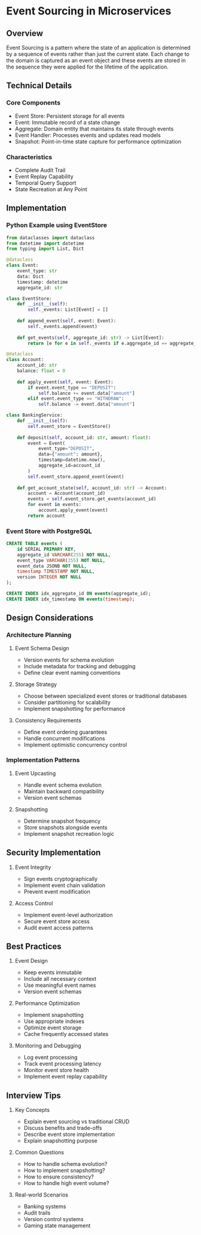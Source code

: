 # Event Sourcing in Microservices

## Overview
Event Sourcing is a pattern where the state of an application is determined by a sequence of events rather than just the current state. Each change to the domain is captured as an event object and these events are stored in the sequence they were applied for the lifetime of the application.

## Technical Details

### Core Components
- Event Store: Persistent storage for all events
- Event: Immutable record of a state change
- Aggregate: Domain entity that maintains its state through events
- Event Handler: Processes events and updates read models
- Snapshot: Point-in-time state capture for performance optimization

### Characteristics
- Complete Audit Trail
- Event Replay Capability
- Temporal Query Support
- State Recreation at Any Point

## Implementation

### Python Example using EventStore

```python
from dataclasses import dataclass
from datetime import datetime
from typing import List, Dict

@dataclass
class Event:
    event_type: str
    data: Dict
    timestamp: datetime
    aggregate_id: str

class EventStore:
    def __init__(self):
        self._events: List[Event] = []
    
    def append_event(self, event: Event):
        self._events.append(event)
    
    def get_events(self, aggregate_id: str) -> List[Event]:
        return [e for e in self._events if e.aggregate_id == aggregate_id]

@dataclass
class Account:
    account_id: str
    balance: float = 0
    
    def apply_event(self, event: Event):
        if event.event_type == "DEPOSIT":
            self.balance += event.data["amount"]
        elif event.event_type == "WITHDRAW":
            self.balance -= event.data["amount"]

class BankingService:
    def __init__(self):
        self.event_store = EventStore()
        
    def deposit(self, account_id: str, amount: float):
        event = Event(
            event_type="DEPOSIT",
            data={"amount": amount},
            timestamp=datetime.now(),
            aggregate_id=account_id
        )
        self.event_store.append_event(event)
        
    def get_account_state(self, account_id: str) -> Account:
        account = Account(account_id)
        events = self.event_store.get_events(account_id)
        for event in events:
            account.apply_event(event)
        return account
```

### Event Store with PostgreSQL

```sql
CREATE TABLE events (
    id SERIAL PRIMARY KEY,
    aggregate_id VARCHAR(255) NOT NULL,
    event_type VARCHAR(255) NOT NULL,
    event_data JSONB NOT NULL,
    timestamp TIMESTAMP NOT NULL,
    version INTEGER NOT NULL
);

CREATE INDEX idx_aggregate_id ON events(aggregate_id);
CREATE INDEX idx_timestamp ON events(timestamp);
```

## Design Considerations

### Architecture Planning
1. Event Schema Design
   - Version events for schema evolution
   - Include metadata for tracking and debugging
   - Define clear event naming conventions

2. Storage Strategy
   - Choose between specialized event stores or traditional databases
   - Consider partitioning for scalability
   - Implement snapshotting for performance

3. Consistency Requirements
   - Define event ordering guarantees
   - Handle concurrent modifications
   - Implement optimistic concurrency control

### Implementation Patterns
1. Event Upcasting
   - Handle event schema evolution
   - Maintain backward compatibility
   - Version event schemas

2. Snapshotting
   - Determine snapshot frequency
   - Store snapshots alongside events
   - Implement snapshot recreation logic

## Security Implementation

1. Event Integrity
   - Sign events cryptographically
   - Implement event chain validation
   - Prevent event modification

2. Access Control
   - Implement event-level authorization
   - Secure event store access
   - Audit event access patterns

## Best Practices

1. Event Design
   - Keep events immutable
   - Include all necessary context
   - Use meaningful event names
   - Version event schemas

2. Performance Optimization
   - Implement snapshotting
   - Use appropriate indexes
   - Optimize event storage
   - Cache frequently accessed states

3. Monitoring and Debugging
   - Log event processing
   - Track event processing latency
   - Monitor event store health
   - Implement event replay capability

## Interview Tips

1. Key Concepts
   - Explain event sourcing vs traditional CRUD
   - Discuss benefits and trade-offs
   - Describe event store implementation
   - Explain snapshotting purpose

2. Common Questions
   - How to handle schema evolution?
   - How to implement snapshotting?
   - How to ensure consistency?
   - How to handle high event volume?

3. Real-world Scenarios
   - Banking systems
   - Audit trails
   - Version control systems
   - Gaming state management 